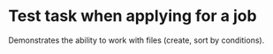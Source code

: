 # Test task when applying for a job

Demonstrates the ability to work with files (create, sort by conditions).

